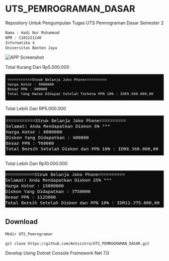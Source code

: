 # UTS_PEMROGRAMAN_DASAR
Repository Untuk Pengumpulan Tugas UTS Pemrograman Dasar Semester 2
```
Nama : Hadi Nur Muhammad
NPM : 1101221140
Informatika 4
Universitas Banten Jaya
```
![APP Screenshot](https://github.com/Antsistra/UTS_PEMROGRAMAN_DASAR_SMT2/blob/main/Menua.png)

Total Kurang Dari Rp5.000.000

![APP Screenshot](https://github.com/Antsistra/UTS_PEMROGRAMAN_DASAR_SMT2/blob/main/Screenshot_1.png)

Total Lebih Dari RP5.000.000

![APP Screenshot](https://github.com/Antsistra/UTS_PEMROGRAMAN_DASAR_SMT2/blob/main/Screenshot_2.png)

Total Lebih Dari Rp10.000.000

![APP Screenshot](https://github.com/Antsistra/UTS_PEMROGRAMAN_DASAR_SMT2/blob/main/Screenshot_3.png)

## Download

```
Mkdir UTS_Pemrograman
```

```
git clone https://github.com/Antsistra/UTS_PEMROGRAMAN_DASAR.git
```


Develop Using Dotnet Console Framework Net 7.0

